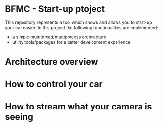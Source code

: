 # BFMC - Start-up ptoject

This repository represents a tool which shows and allows you to start-up your car easier. In this project the following functionalities are implemented:
  - a simple multithread/multiprocess architecture 
  - utility tools/packages for a better development experience
  
  
# Architecture overview


# How to control your car

# How to stream what your camera is seeing
